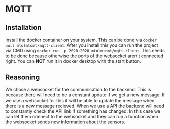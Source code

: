 # MQTT
## Installation
Install the docker container on your system. This can be done via `docker pull mtolmtomt/mqtt-client`. After you install this
you can run the project via CMD using `docker run -p 2020:2020 mtolmtomt/mqtt-client`. This needs to
be done because otherwise the ports of the websocket aren't connected right. You can **NOT** run it in
docker desktop with the start button.
## Reasoning
We chose a websocket for the communication to the backend. This is because there will need to be
a constant update if we get a new message.  If we use a websocket for this it will be able to update
the message when there is a new message recieved. When we use a API the backend will need to constantly
check the API link if something has changed. In this case we can let them connect to the websocket and they 
can run a function when the websocket sends new information about the sensors.
